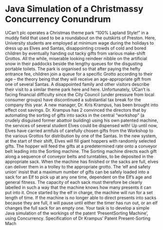 # Java Simulation of a Christmassy Concurrency Conundrum

UCan’t plc operates a Christmas theme park “100% Lapland Style!” in a muddy field that used to
be a roundabout on the outskirts of Preston. Here, University students are employed at minimum
wage during the holidays to dress up as Elves and Santas, disappointing crowds of cold and
bored children by eventually handing out tacky gifts from various make-shift Grottos. All the while,
miserable looking reindeer nibble on the artificial snow in their paddocks beside the lengthy
queues for the disgusting portable toilets. The park is organised so that after paying the hefty
entrance fee, children join a queue for a specific Grotto according to their age – the theory being
that they will receive an age-appropriate gift from one of several Santas.
A disappointed family and other visitors describe their visit to a similar theme park here and here.
Unfortunately, UCan’t is facing financial difficulty since the City Council (under pressure from local
consumer groups) have discontinued a substantial tax break for the company this year. A new
manager, Dr. Kris Krampus, has been brought into effect cost savings. Dr. Krampus has 
2
convinced the directors that by automating the sorting of gifts into sacks in the central “workshop”
(a crudely disguised former abattoir building) using his own patented machine, the services of
several student Elves could be dispensed with!
Up until now, Elves have carried armfuls of carefully chosen gifts from the Workshop to the various
Grottos for distribution by one of the Santas. In the new system, at the start of their shift, Elves
will fill giant hoppers with randomly selected gifts. The hopper will feed the gifts at a predetermined rate onto a conveyor belt leading into the Sorting machine. The Sorting machine
directs each gift along a sequence of conveyor belts and turntables, to be deposited in the
appropriate sack. When the machine has finished or the sacks are full, elves can deliver them in
a trolley to the appropriate grotto.
The ‘elf and safety union’ insist that a maximum number of gifts can be safely loaded into a sack
for an Elf to pick up at any one time, dependent on the Elf’s age and general fitness. The capacity
of each sack must therefore be clearly labelled in such a way that the machine knows how many
presents it can put into it.
Once started by the elf in charge, the machine will run for a set length of time. If the machine is
no longer able to direct presents into sacks because they are full, it will pause until either the timer
has run out, or an elf changes the full sack for an empty one.
Your task is to develop a simple Java simulation of the workings of the patent ‘PresentSorting Machine’, using Concurrency.
Specification of Dr Krampus’ Patent Present-Sorting Mach
